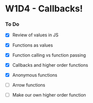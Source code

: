 # W1D4 - Callbacks!

### To Do
- [x] Review of values in JS
- [x] Functions as values
- [x] Function calling vs function passing
- [x] Callbacks and higher order functions
- [x] Anonymous functions
- [ ] Arrow functions
- [ ] Make our own higher order function



















# 
